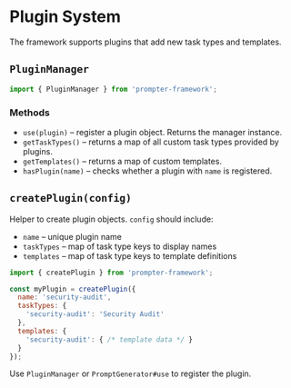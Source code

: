 # Plugin System

The framework supports plugins that add new task types and templates.

## `PluginManager`

```javascript
import { PluginManager } from 'prompter-framework';
```

### Methods

- `use(plugin)` – register a plugin object. Returns the manager instance.
- `getTaskTypes()` – returns a map of all custom task types provided by plugins.
- `getTemplates()` – returns a map of custom templates.
- `hasPlugin(name)` – checks whether a plugin with `name` is registered.

## `createPlugin(config)`

Helper to create plugin objects.
`config` should include:

- `name` – unique plugin name
- `taskTypes` – map of task type keys to display names
- `templates` – map of task type keys to template definitions

```javascript
import { createPlugin } from 'prompter-framework';

const myPlugin = createPlugin({
  name: 'security-audit',
  taskTypes: {
    'security-audit': 'Security Audit'
  },
  templates: {
    'security-audit': { /* template data */ }
  }
});
```

Use `PluginManager` or `PromptGenerator#use` to register the plugin.
